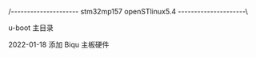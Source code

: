 /--------------------- stm32mp157 openSTlinux5.4 ---------------------\

u-boot 主目录 

2022-01-18 添加 Biqu 主板硬件

